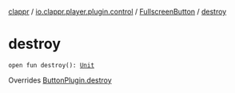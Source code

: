 [clappr](../../index.md) / [io.clappr.player.plugin.control](../index.md) / [FullscreenButton](index.md) / [destroy](./destroy.md)

# destroy

`open fun destroy(): `[`Unit`](https://kotlinlang.org/api/latest/jvm/stdlib/kotlin/-unit/index.html)

Overrides [ButtonPlugin.destroy](../-button-plugin/destroy.md)

